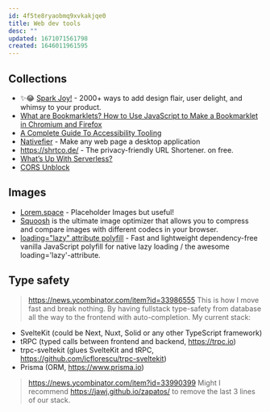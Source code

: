 ```yaml
---
id: 4f5te8ryaobmq9xvkakjqe0
title: Web dev tools
desc: ""
updated: 1671071561798
created: 1646011961595
---
```


## Collections

- ✨😂 [Spark Joy!](https://github.com/sw-yx/spark-joy) - 2000+ ways to add design flair, user delight, and whimsy to your product.
- [What are Bookmarklets? How to Use JavaScript to Make a Bookmarklet in Chromium and Firefox](https://www.freecodecamp.org/news/what-are-bookmarklets/)
- [A Complete Guide To Accessibility Tooling](https://www.smashingmagazine.com/2021/06/complete-guide-accessibility-tooling/)
- [Nativefier](https://github.com/nativefier/nativefier) - Make any web page a desktop application
- https://shrtco.de/ - The privacy-friendly URL Shortener. on free.
- [What’s Up With Serverless?](https://medium.com/javascript-scene/whats-up-with-serverless-1b9bfa80f21f)
- [CORS Unblock](https://chrome.google.com/webstore/detail/cors-unblock/lfhmikememgdcahcdlaciloancbhjino/)

## Images

- [Lorem.space](https://github.com/manasky/lorem.space) - Placeholder Images but useful!
- [Squoosh](https://squoosh.app/) is the ultimate image optimizer that allows you to compress and compare images with different codecs in your browser.
- [loading="lazy" attribute polyfill](https://github.com/mfranzke/loading-attribute-polyfill) - Fast and lightweight dependency-free vanilla JavaScript polyfill for native lazy loading / the awesome loading='lazy'-attribute.

## Type safety

> https://news.ycombinator.com/item?id=33986555
> This is how I move fast and break nothing. By having fullstack type-safety from database all the way to the frontend with auto-completion. My current stack:

- SvelteKit (could be Next, Nuxt, Solid or any other TypeScript framework)
- tRPC (typed calls between frontend and backend, https://trpc.io)
- trpc-sveltekit (glues SvelteKit and tRPC, https://github.com/icflorescu/trpc-sveltekit)
- Prisma (ORM, https://www.prisma.io)

> https://news.ycombinator.com/item?id=33990399
> Might I recommend https://jawj.github.io/zapatos/ to remove the last 3 lines of our stack.

